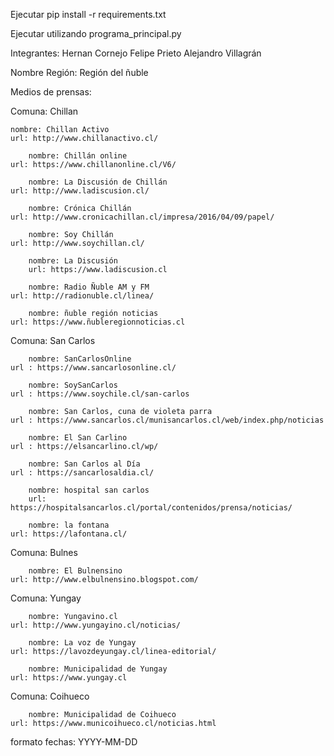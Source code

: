 ﻿
Ejecutar pip install -r requirements.txt

Ejecutar utilizando programa_principal.py

Integrantes: Hernan Cornejo
             Felipe Prieto
             Alejandro Villagrán
             
Nombre Región: Región del ñuble


Medios de prensas:

Comuna: Chillan

	nombre: Chillan Activo  
   	url: http://www.chillanactivo.cl/

        nombre: Chillán online
  	url: https://www.chillanonline.cl/V6/
 
        nombre: La Discusión de Chillán  
	url: http://www.ladiscusion.cl/
 
        nombre: Crónica Chillán  
  	url: http://www.cronicachillan.cl/impresa/2016/04/09/papel/ 

        nombre: Soy Chillán 
   	url: http://www.soychillan.cl/ 

        nombre: La Discusión
        url: https://www.ladiscusion.cl 

        nombre: Radio Ñuble AM y FM 
   	url: http://radionuble.cl/linea/ 

        nombre: ñuble región noticias 
  	url: https://www.ñubleregionnoticias.cl
        
Comuna: San Carlos

        nombre: SanCarlosOnline
  	url : https://www.sancarlosonline.cl/

        nombre: SoySanCarlos 
  	url : https://www.soychile.cl/san-carlos

        nombre: San Carlos, cuna de violeta parra 
  	url : https://www.sancarlos.cl/munisancarlos.cl/web/index.php/noticias

        nombre: El San Carlino
  	url : https://elsancarlino.cl/wp/

        nombre: San Carlos al Día 
  	url : https://sancarlosaldia.cl/

        nombre: hospital san carlos
        url: https://hospitalsancarlos.cl/portal/contenidos/prensa/noticias/

        nombre: la fontana 
  	url: https://lafontana.cl/
        
Comuna: Bulnes

        nombre: El Bulnensino 
	url: http://www.elbulnensino.blogspot.com/

Comuna: Yungay

        nombre: Yungavino.cl  
   	url: http://www.yungayino.cl/noticias/

        nombre: La voz de Yungay  
   	url: https://lavozdeyungay.cl/linea-editorial/

        nombre: Municipalidad de Yungay  
  	url: https://www.yungay.cl 
        


Comuna: Coihueco

        nombre: Municipalidad de Coihueco 
  	url: https://www.municoihueco.cl/noticias.html 






formato fechas: YYYY-MM-DD
